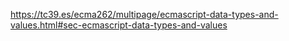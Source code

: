 https://tc39.es/ecma262/multipage/ecmascript-data-types-and-values.html#sec-ecmascript-data-types-and-values
